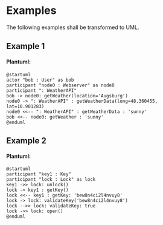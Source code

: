 # Examples
The following examples shall be transformed to UML.

## Example 1
#### Plantuml:
```
@startuml
actor "bob : User" as bob
participant "node0 : Webserver" as node0
participant ": WeatherAPI"
bob -> node0: getWeather(location='Augsburg')
node0 -> ": WeatherAPI" : getWeatherData(long=48.360455, lat=10.901283)
node0 <<-- ": WeatherAPI" : getWeatherData : 'sunny'
bob <<-- node0: getWeather : 'sunny'
@enduml
```


## Example 2
#### Plantuml:
```
@startuml
participant "key1 : Key"
participant "lock : Lock" as lock
key1 ->> lock: unlock()
lock -> key1 : getKey()
lock <<-- key1 : getKey: 'bew8n4ci2l4nvuy8'
lock -> lock: validateKey('bew8n4ci2l4nvuy8')
lock -->> lock: validateKey: true
lock ->> lock: open()
@enduml
```

